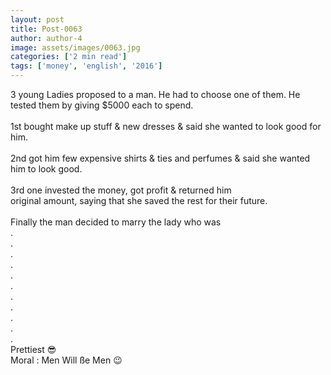 ```yaml
---
layout: post
title: Post-0063
author: author-4
image: assets/images/0063.jpg
categories: ['2 min read']
tags: ['money', 'english', '2016']
---
```

3 young Ladies proposed to a man. He had to choose one of them. He tested them by giving $5000 each to spend.  <br>
   <br>
 1st bought make up stuff & new dresses & said she wanted to look good for him.  <br>
   <br>
 2nd got him few expensive shirts & ties and perfumes & said she wanted him to look good.  <br>
   <br>
 3rd one invested the money, got profit & returned him  <br>
 original amount, saying that she saved the rest for their future.  <br>
   <br>
 Finally the man decided to marry the lady who was  <br>
 .  <br>
 .  <br>
 .  <br>
 .  <br>
 .  <br>
 .  <br>
 .  <br>
 .  <br>
 .  <br>
 .  <br>
 .  <br>
 Prettiest 😎  <br>
 Moral : Men Will ße Men 😉